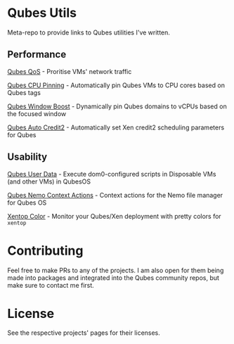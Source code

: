 # Qubes Utils

Meta-repo to provide links to Qubes utilities I've written.

## Performance

[Qubes QoS](https://github.com/Atrate/qubes-qos) - Proritise VMs' network traffic

[Qubes CPU Pinning](https://github.com/Atrate/Qubes-CPU-Pinning) -  Automatically pin Qubes VMs to CPU cores based on Qubes tags 

[Qubes Window Boost](https://github.com/Atrate/qubes-window-boost) - Dynamically pin Qubes domains to vCPUs based on the focused window

[Qubes Auto Credit2](https://github.com/Atrate/qubes-auto-credit2) - Automatically set Xen credit2 scheduling parameters for Qubes 

## Usability

[Qubes User Data](https://github.com/Atrate/qubes-user-data) - Execute dom0-configured scripts in Disposable VMs (and other VMs) in QubesOS 

[Qubes Nemo Context Actions](https://github.com/Atrate/qubes-nemo-context-actions) - Context actions for the Nemo file manager for Qubes OS 

[Xentop Color](https://github.com/Atrate/xentop-color) - Monitor your Qubes/Xen deployment with pretty colors for `xentop`

# Contributing

Feel free to make PRs to any of the projects. I am also open for them being made into packages and integrated into the Qubes community repos, but make sure to contact me first.

# License

See the respective projects' pages for their licenses.

